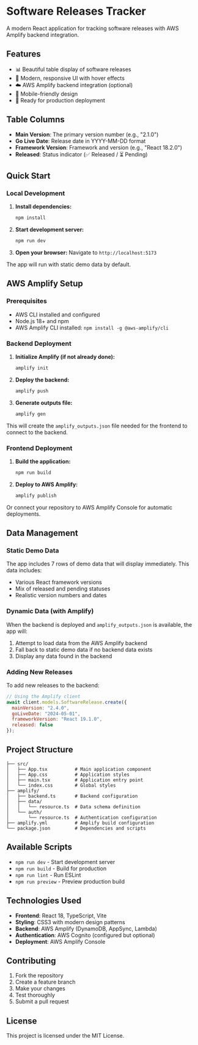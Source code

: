 # Software Releases Tracker

A modern React application for tracking software releases with AWS Amplify backend integration.

## Features

- 📊 Beautiful table display of software releases
- 🎨 Modern, responsive UI with hover effects
- ☁️ AWS Amplify backend integration (optional)
- 📱 Mobile-friendly design
- 🚀 Ready for production deployment

## Table Columns

- **Main Version**: The primary version number (e.g., "2.1.0")
- **Go Live Date**: Release date in YYYY-MM-DD format
- **Framework Version**: Framework and version (e.g., "React 18.2.0")
- **Released**: Status indicator (✅ Released / ⏳ Pending)

## Quick Start

### Local Development

1. **Install dependencies:**
   ```bash
   npm install
   ```

2. **Start development server:**
   ```bash
   npm run dev
   ```

3. **Open your browser:**
   Navigate to `http://localhost:5173`

The app will run with static demo data by default.

## AWS Amplify Setup

### Prerequisites

- AWS CLI installed and configured
- Node.js 18+ and npm
- AWS Amplify CLI installed: `npm install -g @aws-amplify/cli`

### Backend Deployment

1. **Initialize Amplify (if not already done):**
   ```bash
   amplify init
   ```

2. **Deploy the backend:**
   ```bash
   amplify push
   ```

3. **Generate outputs file:**
   ```bash
   amplify gen
   ```

This will create the `amplify_outputs.json` file needed for the frontend to connect to the backend.

### Frontend Deployment

1. **Build the application:**
   ```bash
   npm run build
   ```

2. **Deploy to AWS Amplify:**
   ```bash
   amplify publish
   ```

Or connect your repository to AWS Amplify Console for automatic deployments.

## Data Management

### Static Demo Data

The app includes 7 rows of demo data that will display immediately. This data includes:
- Various React framework versions
- Mix of released and pending statuses
- Realistic version numbers and dates

### Dynamic Data (with Amplify)

When the backend is deployed and `amplify_outputs.json` is available, the app will:
1. Attempt to load data from the AWS Amplify backend
2. Fall back to static demo data if no backend data exists
3. Display any data found in the backend

### Adding New Releases

To add new releases to the backend:

```javascript
// Using the Amplify client
await client.models.SoftwareRelease.create({
  mainVersion: "2.4.0",
  goLiveDate: "2024-05-01",
  frameworkVersion: "React 19.1.0",
  released: false
});
```

## Project Structure

```
├── src/
│   ├── App.tsx          # Main application component
│   ├── App.css          # Application styles
│   ├── main.tsx         # Application entry point
│   └── index.css        # Global styles
├── amplify/
│   ├── backend.ts       # Backend configuration
│   ├── data/
│   │   └── resource.ts  # Data schema definition
│   └── auth/
│       └── resource.ts  # Authentication configuration
├── amplify.yml          # Amplify build configuration
└── package.json         # Dependencies and scripts
```

## Available Scripts

- `npm run dev` - Start development server
- `npm run build` - Build for production
- `npm run lint` - Run ESLint
- `npm run preview` - Preview production build

## Technologies Used

- **Frontend**: React 18, TypeScript, Vite
- **Styling**: CSS3 with modern design patterns
- **Backend**: AWS Amplify (DynamoDB, AppSync, Lambda)
- **Authentication**: AWS Cognito (configured but optional)
- **Deployment**: AWS Amplify Console

## Contributing

1. Fork the repository
2. Create a feature branch
3. Make your changes
4. Test thoroughly
5. Submit a pull request

## License

This project is licensed under the MIT License.